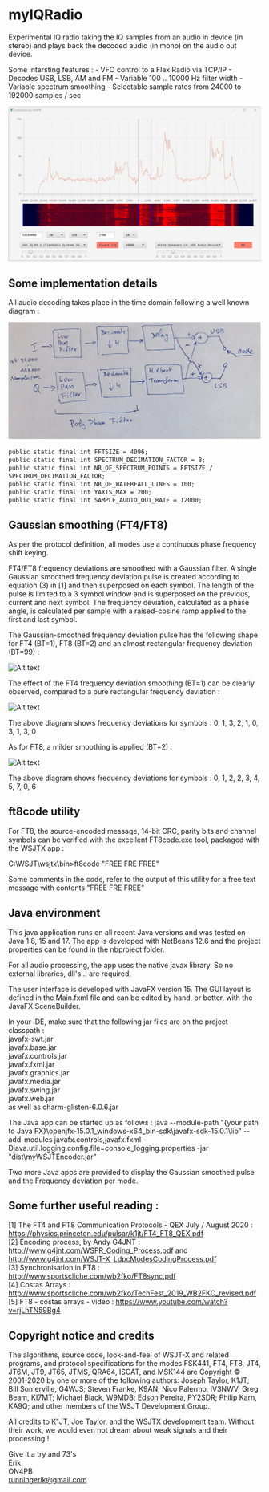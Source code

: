 # myIQRadio

Experimental IQ radio taking the IQ samples from an audio in device (in stereo) and plays back the decoded audio (in mono) on the audio out device.

Some intersting features :
    - VFO control to a Flex Radio via TCP/IP
    - Decodes USB, LSB, AM and FM
    - Variable 100 .. 10000 Hz filter width
    - Variable spectrum smoothing
    - Selectable sample rates from 24000 to 192000 samples / sec

![Alt text](/screenshots/main.jpg)

## Some implementation details 

All audio decoding takes place in the time domain following a well known diagram :

![Alt text](/screenshots/demodulation.jpg)

    public static final int FFTSIZE = 4096;
    public static final int SPECTRUM_DECIMATION_FACTOR = 8;
    public static final int NR_OF_SPECTRUM_POINTS = FFTSIZE / SPECTRUM_DECIMATION_FACTOR;
    public static final int NR_OF_WATERFALL_LINES = 100;
    public static final int YAXIS_MAX = 200;
    public static final int SAMPLE_AUDIO_OUT_RATE = 12000;


## Gaussian smoothing (FT4/FT8)

As per the protocol definition, all modes use a continuous phase frequency shift keying.

FT4/FT8 frequency deviations are smoothed with a Gaussian filter. 
A single Gaussian smoothed frequency deviation pulse is created according to equation (3) in [1] and then superposed on each symbol. 
The length of the pulse is limited to a 3 symbol window and is superposed on the previous, current and next symbol.
The frequency deviation, calculated as a phase angle, is calculated per sample with a raised-cosine ramp applied to the first and last symbol.

The Gaussian-smoothed frequency deviation pulse has the following shape for FT4 (BT=1), FT8 (BT=2) and an almost rectangular frequency deviation (BT=99) :

![Alt text](/screenshots/Pulse.jpg)

The effect of the FT4 frequency deviation smoothing (BT=1) can be clearly observed, compared to a pure rectangular frequency deviation :

![Alt text](/screenshots/FT4_frequency_deviation.jpg)

The above diagram shows frequency deviations for symbols : 0, 1, 3, 2, 1, 0, 3, 1, 3, 0

As for FT8, a milder smoothing is applied (BT=2) :

![Alt text](/screenshots/FT8_frequency_deviation.jpg)

The above diagram shows frequency deviations for symbols :  0, 1, 2, 2, 3, 4, 5, 7, 0, 6 

## ft8code utility

For FT8, the source-encoded message, 14-bit CRC, parity bits and channel symbols can be verified with the excellent FT8code.exe tool, packaged with the WSJTX app :

C:\WSJT\wsjtx\bin>ft8code "FREE FRE FREE"

Some comments in the code, refer to the output of this utility for a free text message with contents "FREE FRE FREE"

## Java environment

This java application runs on all recent Java versions and was tested on Java 1.8, 15 and 17.
The app is developed with NetBeans 12.6 and the project properties can be found in the nbproject folder.

For all audio processing, the app uses the native javax library. So no external libraries, dll's .. are required.

The user interface is developed with JavaFX version 15. The GUI layout is defined in the Main.fxml file and can be edited by hand, or better, with the JavaFX SceneBuilder.

In your IDE, make sure that the following jar files are on the project classpath :  
javafx-swt.jar  
javafx.base.jar  
javafx.controls.jar  
javafx.fxml.jar  
javafx.graphics.jar  
javafx.media.jar  
javafx.swing.jar  
javafx.web.jar  
as well as charm-glisten-6.0.6.jar  

The Java app can be started up as follows :
java --module-path "{your path to Java FX}\openjfx-15.0.1_windows-x64_bin-sdk\javafx-sdk-15.0.1\lib" --add-modules javafx.controls,javafx.fxml -Djava.util.logging.config.file=console_logging.properties -jar "dist\myWSJTEncoder.jar"

Two more Java apps are provided to display the Gaussian smoothed pulse and the Frequency deviation per mode.

## Some further useful reading :

[1] The FT4 and FT8 Communication Protocols - QEX July / August 2020 : https://physics.princeton.edu/pulsar/k1jt/FT4_FT8_QEX.pdf   
[2] Encoding process, by Andy G4JNT : http://www.g4jnt.com/WSPR_Coding_Process.pdf and http://www.g4jnt.com/WSJT-X_LdpcModesCodingProcess.pdf  
[3] Synchronisation in FT8 : http://www.sportscliche.com/wb2fko/FT8sync.pdf  
[4] Costas Arrays : http://www.sportscliche.com/wb2fko/TechFest_2019_WB2FKO_revised.pdf  
[5] FT8 - costas arrays - video : https://www.youtube.com/watch?v=rjLhTN59Bg4  

## Copyright notice and credits

The algorithms, source code, look-and-feel of WSJT-X and related programs, and protocol specifications for the modes FSK441, FT4, FT8, JT4, JT6M, JT9, JT65, JTMS, QRA64, ISCAT, and MSK144 
are Copyright © 2001-2020 by one or more of the following authors: Joseph Taylor, K1JT; Bill Somerville, G4WJS; Steven Franke, K9AN; Nico Palermo, IV3NWV; Greg Beam, KI7MT; Michael Black, W9MDB; 
Edson Pereira, PY2SDR; Philip Karn, KA9Q; and other members of the WSJT Development Group.

All credits to K1JT, Joe Taylor, and the WSJTX development team. Without their work, we would even not dream about weak signals and their processing !


Give it a try and 73's  
Erik  
ON4PB  
runningerik@gmail.com  